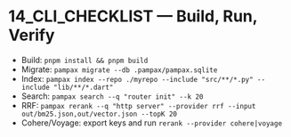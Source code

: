 # 14_CLI_CHECKLIST — Build, Run, Verify

- Build: `pnpm install && pnpm build`
- Migrate: `pampax migrate --db .pampax/pampax.sqlite`
- Index: `pampax index --repo ./myrepo --include "src/**/*.py" --include "lib/**/*.dart"`
- Search: `pampax search --q "router init" --k 20`
- RRF: `pampax rerank --q "http server" --provider rrf --input out/bm25.json,out/vector.json --topK 20`
- Cohere/Voyage: export keys and run `rerank --provider cohere|voyage`
